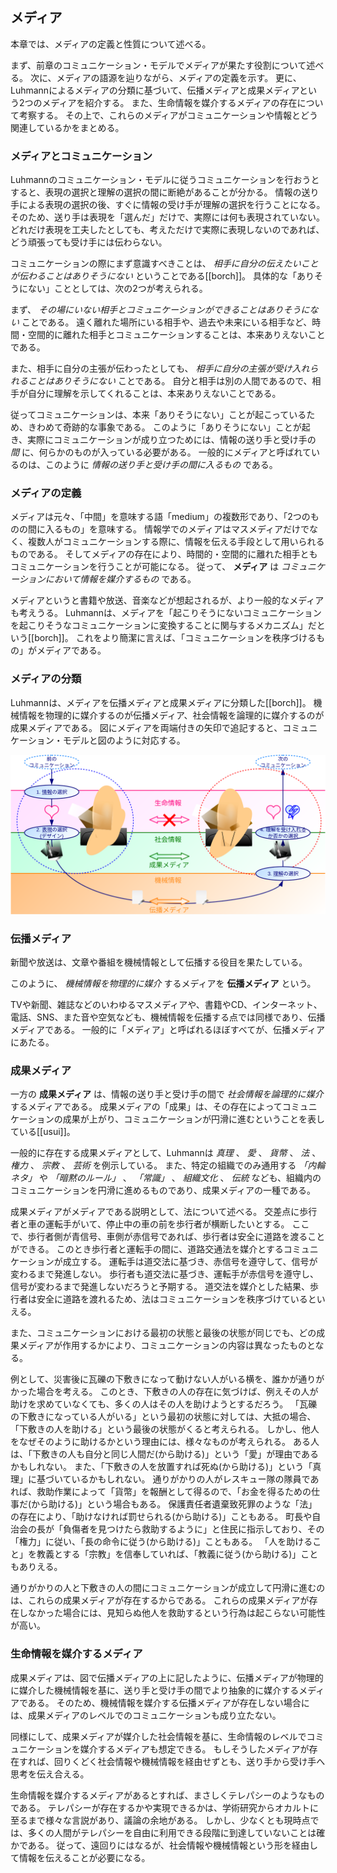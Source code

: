 
## メディア
本章では、メディアの定義と性質について述べる。

まず、前章のコミュニケーション・モデルでメディアが果たす役割について述べる。
次に、メディアの語源を辿りながら、メディアの定義を示す。
更に、Luhmannによるメディアの分類に基づいて、伝播メディアと成果メディアという2つのメディアを紹介する。
また、生命情報を媒介するメディアの存在について考察する。
その上で、これらのメディアがコミュニケーションや情報とどう関連しているかをまとめる。


### メディアとコミュニケーション
Luhmannのコミュニケーション・モデルに従うコミュニケーションを行おうとすると、表現の選択と理解の選択の間に断絶があることが分かる。
情報の送り手による表現の選択の後、すぐに情報の受け手が理解の選択を行うことになる。
そのため、送り手は表現を「選んだ」だけで、実際には何も表現されていない。
どれだけ表現を工夫したとしても、考えただけで実際に表現しないのであれば、どう頑張っても受け手には伝わらない。

コミュニケーションの際にまず意識すべきことは、 *相手に自分の伝えたいことが伝わることはありそうにない* ということである\[[borch]\]。
具体的な「ありそうにない」こととしては、次の2つが考えられる。

まず、 *その場にいない相手とコミュニケーションができることはありそうにない* ことである。
遠く離れた場所にいる相手や、過去や未来にいる相手など、時間・空間的に離れた相手とコミュニケーションすることは、本来ありえないことである。

また、相手に自分の主張が伝わったとしても、 *相手に自分の主張が受け入れられることはありそうにない* ことである。
自分と相手は別の人間であるので、相手が自分に理解を示してくれることは、本来ありえないことである。

従ってコミュニケーションは、本来「ありそうにない」ことが起こっているため、きわめて奇跡的な事象である。
このように「ありそうにない」ことが起き、実際にコミュニケーションが成り立つためには、情報の送り手と受け手の *間* に、何らかのものが入っている必要がある。
一般的にメディアと呼ばれているのは、このように *情報の送り手と受け手の間に入るもの* である。


### メディアの定義
メディアは元々、「中間」を意味する語「medium」の複数形であり、「2つのものの間に入るもの」を意味する。
情報学でのメディアはマスメディアだけでなく、複数人がコミュニケーションする際に、情報を伝える手段として用いられるものである。
そしてメディアの存在により、時間的・空間的に離れた相手ともコミュニケーションを行うことが可能になる。
従って、 **メディア** は *コミュニケーションにおいて情報を媒介するもの* である。

メディアというと書籍や放送、音楽などが想起されるが、より一般的なメディアも考えうる。
Luhmannは、メディアを「起こりそうにないコミュニケーションを起こりそうなコミュニケーションに変換することに関与するメカニズム」だという\[[borch]\]。
これをより簡潔に言えば、「コミュニケーションを秩序づけるもの」がメディアである。


### メディアの分類
Luhmannは、メディアを伝播メディアと成果メディアに分類した\[[borch]\]。
機械情報を物理的に媒介するのが伝播メディア、社会情報を論理的に媒介するのが成果メディアである。
図にメディアを両端付きの矢印で追記すると、コミュニケーション・モデルと図のように対応する。

![fig:model-media. Luhmannのコミュニケーション・モデルとメディアの対応](model-media.svg)


### 伝播メディア
新聞や放送は、文章や番組を機械情報として伝播する役目を果たしている。

このように、 *機械情報を物理的に媒介* するメディアを **伝播メディア** という。

TVや新聞、雑誌などのいわゆるマスメディアや、書籍やCD、インターネット、電話、SNS、また音や空気なども、機械情報を伝播する点では同様であり、伝播メディアである。
一般的に「メディア」と呼ばれるほぼすべてが、伝播メディアにあたる。


### 成果メディア
一方の **成果メディア** は、情報の送り手と受け手の間で *社会情報を論理的に媒介* するメディアである。
成果メディアの「成果」は、その存在によってコミュニケーションの成果が上がり、コミュニケーションが円滑に進むということを表している\[[usui]\]。

一般的に存在する成果メディアとして、Luhmannは *真理* 、 *愛* 、 *貨幣* 、 *法* 、 *権力* 、 *宗教* 、 *芸術* を例示している。
また、特定の組織でのみ通用する *「内輪ネタ」* や *「暗黙のルール」* 、 *「常識」* 、 *組織文化* 、 *伝統* なども、組織内のコミュニケーションを円滑に進めるものであり、成果メディアの一種である。

成果メディアがメディアである説明として、法について述べる。
交差点に歩行者と車の運転手がいて、停止中の車の前を歩行者が横断したいとする。
ここで、歩行者側が青信号、車側が赤信号であれば、歩行者は安全に道路を渡ることができる。
このとき歩行者と運転手の間に、道路交通法を媒介とするコミュニケーションが成立する。
運転手は道交法に基づき、赤信号を遵守して、信号が変わるまで発進しない。
歩行者も道交法に基づき、運転手が赤信号を遵守し、信号が変わるまで発進しないだろうと予期する。
道交法を媒介とした結果、歩行者は安全に道路を渡れるため、法はコミュニケーションを秩序づけているといえる。

また、コミュニケーションにおける最初の状態と最後の状態が同じでも、どの成果メディアが作用するかにより、コミュニケーションの内容は異なったものとなる。

例として、災害後に瓦礫の下敷きになって動けない人がいる横を、誰かが通りがかった場合を考える。
このとき、下敷きの人の存在に気づけば、例えその人が助けを求めていなくても、多くの人はその人を助けようとするだろう。
「瓦礫の下敷きになっている人がいる」という最初の状態に対しては、大抵の場合、「下敷きの人を助ける」という最後の状態がくると考えられる。
しかし、他人をなぜそのように助けるかという理由には、様々なものが考えられる。
ある人は、「下敷きの人も自分と同じ人間だ(から助ける)」という「愛」が理由であるかもしれない。
また、「下敷きの人を放置すれば死ぬ(から助ける)」という「真理」に基づいているかもしれない。
通りがかりの人がレスキュー隊の隊員であれば、救助作業によって「貨幣」を報酬として得るので、「お金を得るための仕事だ(から助ける)」という場合もある。
保護責任者遺棄致死罪のような「法」の存在により、「助けなければ罰せられる(から助ける)」こともある。
町長や自治会の長が「負傷者を見つけたら救助するように」と住民に指示しており、その「権力」に従い、「長の命令に従う(から助ける)」こともある。
「人を助けること」を教義とする「宗教」を信奉していれば、「教義に従う(から助ける)」こともありえる。

通りがかりの人と下敷きの人の間にコミュニケーションが成立して円滑に進むのは、これらの成果メディアが存在するからである。
これらの成果メディアが存在しなかった場合には、見知らぬ他人を救助するという行為は起こらない可能性が高い。


### 生命情報を媒介するメディア
成果メディアは、図で伝播メディアの上に記したように、伝播メディアが物理的に媒介した機械情報を基に、送り手と受け手の間でより抽象的に媒介するメディアである。
そのため、機械情報を媒介する伝播メディアが存在しない場合には、成果メディアのレベルでのコミュニケーションも成り立たない。

同様にして、成果メディアが媒介した社会情報を基に、生命情報のレベルでコミュニケーションを媒介するメディアも想定できる。
もしそうしたメディアが存在すれば、回りくどく社会情報や機械情報を経由せずとも、送り手から受け手へ思考を伝え合える。

生命情報を媒介するメディアがあるとすれば、まさしくテレパシーのようなものである。
テレパシーが存在するかや実現できるかは、学術研究からオカルトに至るまで様々な言説があり、議論の余地がある。
しかし、少なくとも現時点では、多くの人間がテレパシーを自由に利用できる段階に到達していないことは確かである。
従って、遠回りにはなるが、社会情報や機械情報という形を経由して情報を伝えることが必要になる。

